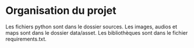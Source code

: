 # Organisation du projet

Les fichiers python sont dans le dossier sources.
Les images, audios et maps sont dans le dossier data/asset.
Les bibliothèques sont dans le fichier requirements.txt.
